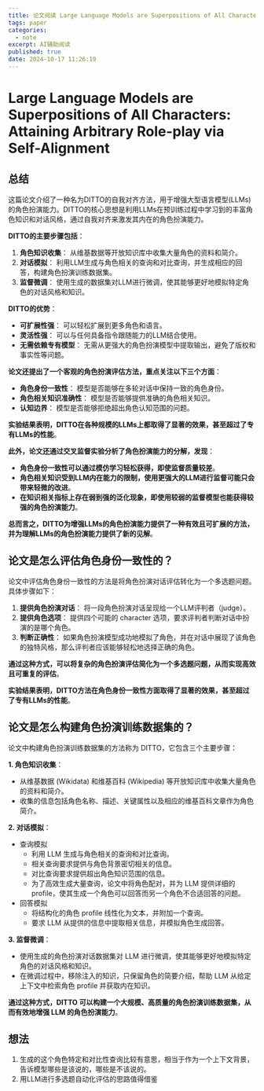 ```yaml
---
title: 论文阅读 Large Language Models are Superpositions of All Characters
tags: paper
categories:
  - note
excerpt: AI辅助阅读
published: true
date: 2024-10-17 11:26:19
---
```


# Large Language Models are Superpositions of All Characters: Attaining Arbitrary Role-play via Self-Alignment

## 总结

这篇论文介绍了一种名为DITTO的自我对齐方法，用于增强大型语言模型(LLMs)的角色扮演能力。DITTO的核心思想是利用LLMs在预训练过程中学习到的丰富角色知识和对话风格，通过自我对齐来激发其内在的角色扮演能力。

**DITTO的主要步骤包括**：

1. **角色知识收集**： 从维基数据等开放知识库中收集大量角色的资料和简介。
2. **对话模拟**： 利用LLM生成与角色相关的查询和对比查询，并生成相应的回答，构建角色扮演训练数据集。
3. **监督微调**： 使用生成的数据集对LLM进行微调，使其能够更好地模拟特定角色的对话风格和知识。

**DITTO的优势**：

- **可扩展性强**： 可以轻松扩展到更多角色和语言。
- **灵活性强**： 可以与任何具备指令跟随能力的LLM结合使用。
- **无需依赖专有模型**： 无需从更强大的角色扮演模型中提取输出，避免了版权和事实性等问题。

**论文还提出了一个客观的角色扮演评估方法，重点关注以下三个方面**：

- **角色身份一致性**： 模型是否能够在多轮对话中保持一致的角色身份。
- **角色相关知识准确性**： 模型是否能够提供准确的角色相关知识。
- **认知边界**： 模型是否能够拒绝超出角色认知范围的问题。

**实验结果表明，DITTO在各种规模的LLMs上都取得了显著的效果，甚至超过了专有LLMs的性能**。

**此外，论文还通过交叉监督实验分析了角色扮演能力的分解，发现**：

- **角色身份一致性可以通过模仿学习轻松获得，即使监督质量较差**。
- **角色相关知识受到LLM内在能力的限制，使用更强大的LLM进行监督可能只会带来轻微的改进**。
- **在知识相关指标上存在弱到强的泛化现象，即使用较弱的监督模型也能获得较强的角色扮演能力**。

**总而言之，DITTO为增强LLMs的角色扮演能力提供了一种有效且可扩展的方法，并为理解LLMs的角色扮演能力提供了新的见解**。

## 论文是怎么评估角色身份一致性的？

论文中评估角色身份一致性的方法是将角色扮演对话评估转化为一个多选题问题。具体步骤如下：

1. **提供角色扮演对话**： 将一段角色扮演对话呈现给一个LLM评判者（judge）。
2. **提供角色选项**： 提供四个可能的 character 选项，要求评判者判断对话中扮演的是哪个角色。
3. **判断正确性**： 如果角色扮演模型成功地模拟了角色，并在对话中展现了该角色的独特风格，那么评判者应该能够轻松地选择正确的角色。

**通过这种方式，可以将复杂的角色扮演评估简化为一个多选题问题，从而实现高效且可重复的评估**。

**实验结果表明，DITTO方法在角色身份一致性方面取得了显著的效果，甚至超过了专有LLMs的性能**。

## 论文是怎么构建角色扮演训练数据集的？

论文中构建角色扮演训练数据集的方法称为 DITTO，它包含三个主要步骤：

**1. 角色知识收集**：

- 从维基数据 (Wikidata) 和维基百科 (Wikipedia) 等开放知识库中收集大量角色的资料和简介。
- 收集的信息包括角色名称、描述、关键属性以及相应的维基百科文章作为角色简介。

**2. 对话模拟**：

- 查询模拟
  - 利用 LLM 生成与角色相关的查询和对比查询。
  - 相关查询要求提供与角色背景密切相关的信息。
  - 对比查询要求提供超出角色知识范围的信息。
  - 为了高效生成大量查询，论文中将角色配对，并为 LLM 提供详细的 profile，使其生成一个角色可以回答而另一个角色不合适回答的问题。
- 回答模拟
  - 将结构化的角色 profile 线性化为文本，并附加一个查询。
  - 要求 LLM 从提供的信息中提取相关信息，并模拟角色生成回答。

**3. 监督微调**：

- 使用生成的角色扮演对话数据集对 LLM 进行微调，使其能够更好地模拟特定角色的对话风格和知识。
- 在微调过程中，移除注入的知识，只保留角色的简要介绍，帮助 LLM 从给定上下文中检索角色 profile 并获取内在知识。

**通过这种方式，DITTO 可以构建一个大规模、高质量的角色扮演训练数据集，从而有效地增强 LLM 的角色扮演能力**。

## 想法

1. 生成的这个角色特定和对比性查询比较有意思，相当于作为一个上下文背景，告诉模型哪些是该说的，哪些是不该说的。
2. 用LLM进行多选题自动化评估的思路值得借鉴
